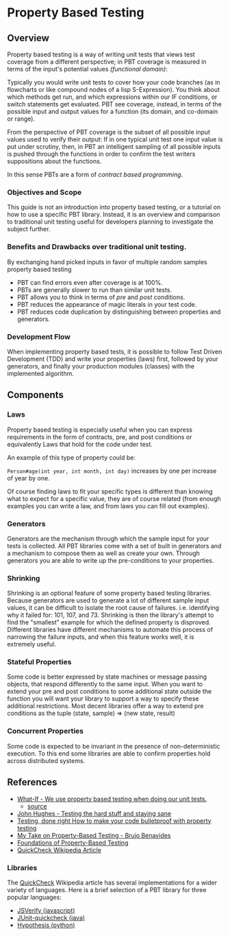 # Property Based Testing

## Overview
Property based testing is a way of writing unit tests that views test coverage
from a different perspective; in PBT coverage is measured in
terms of the input's potential values _(functional domain)_:

Typically you would write unit tests to cover how your code branches (as in
flowcharts or like compound nodes of a lisp S-Expression). You think about which
methods get run, and which expressions within our IF conditions, or switch
statements get evaluated. PBT see coverage, instead, in terms of
the possible input and output values for a function (its domain, and co-domain or
range).

From the perspective of PBT coverage is the subset of all
possible input values used to verify their output: If in one typical unit test
one input value is put under scrutiny, then, in PBT an
intelligent sampling of all possible inputs is pushed through the functions in
order to confirm the test writers suppositions about the functions.

In this sense PBTs are a form of _contract based programming_.

### Objectives and Scope

This guide is not an introduction into property based testing, or a tutorial on
how to use a specific PBT library. Instead, it is an overview and comparison to
traditional unit testing useful for developers planning to investigate the
subject further.

### Benefits and Drawbacks over traditional unit testing.

By exchanging hand picked inputs in favor of multiple random samples property
based testing

* PBT can find errors even after coverage is at 100%.
* PBTs are generally slower to run than similar unit tests.
* PBT allows you to think in terms of _pre_ and _post_ conditions.
* PBT reduces the appearance of magic literals in your test code.
* PBT reduces code duplication by distinguishing between properties and
  generators.

### Development Flow

When implementing property based tests, it is possible to follow Test Driven
Development (TDD) and write your properties (laws) first, followed by your
generators, and finally your production modules (classes) with the implemented
algorithm.

## Components

### Laws
Property based testing is especially useful when you can express requirements in
the form of contracts, pre, and post conditions or equivalently Laws that hold
for the code under test.

An example of this type of property could be:

`Person#age(int year, int month, int day)` increases by one per increase of year
by one.

Of course finding laws to fit your specific types is different than knowing what
to expect for a specific value, they are of course related (from enough examples
you can write a law, and from laws you can fill out examples).

### Generators

Generators are the mechanism through which the sample input for your tests is
collected. All PBT libraries come with a set of built in generators and a
mechanism to compose them as well as create your own. Through generators you are
able to write up the pre-conditions to your properties.

### Shrinking

Shrinking is an optional feature of some property based testing libraries.
Because generators are used to generate a lot of different sample input values,
it can be difficult to isolate the root cause of failures. i.e. identifying why
it failed for: 101, 107, and 73. Shrinking is then the library's attempt to find
the "smallest" example for which the defined property is disproved. Different
libraries have different mechanisms to automate this process of narrowing the
failure inputs, and when this feature works well, it is extremely useful.

### Stateful Properties

Some code is better expressed by state machines or message passing objects, that
respond differently to the same input. When you want to extend your pre and post
conditions to some additional state outside the function you will want your
library to support a way to specify these additional restrictions. Most decent
libraries offer a way to extend pre conditions as the tuple (state, sample) =>
(new state, result)

### Concurrent Properties

Some code is expected to be invariant in the presence of non-deterministic
execution. To this end some libraries are able to confirm properties hold across
distributed systems.

## References

- [What-If - We use property based testing when doing our unit tests.](https://www.youtube.com/playlist?list=PLGlHOtaEF8ytlwlksmhWAtnERXmo40pAN)
  - [source](https://github.com/software-practices/whatifs)
- [John Hughes - Testing the hard stuff and staying sane](https://www.youtube.com/watch?v=zi0rHwfiX1Q)
- [Testing, done right How to make your code bulletproof with property testing](https://techbeacon.com/app-dev-testing/how-make-your-code-bulletproof-property-testing)
- [My Take on Property-Based Testing - Brujo Benavides](https://medium.com/erlang-battleground/property-based-testing-erlang-elixir-de72ad24966b)
- [Foundations of Property-Based Testing](https://propertesting.com/book_foundations_of_property_based_testing.html)
- [QuickCheck Wikipedia Article](https://en.wikipedia.org/wiki/QuickCheck)

### Libraries

The [QuickCheck](https://en.wikipedia.org/wiki/QuickCheck) Wikipedia article has
several implementations for a wider variety of languages. Here is a brief
selection of a PBT library for three popular languages:

- [JSVerify (javascript)](https://jsverify.github.io/)
- [JUnit-quickcheck (java)](https://github.com/pholser/junit-quickcheck/)
- [Hypothesis (python)](https://hypothesis.works/)
